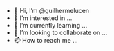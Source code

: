 - 👋 Hi, I’m @guilhermelucen
- 👀 I’m interested in ...
- 🌱 I’m currently learning ...
- 💞️ I’m looking to collaborate on ...
- 📫 How to reach me ...

<!---
guilhermelucen/guilhermelucen is a ✨ special ✨ repository because its `README.md` (this file) appears on your GitHub profile.
You can click the Preview link to take a look at your changes.
--->
